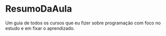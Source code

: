 # ResumoDaAula
Um guia de todos os cursos que eu fizer sobre programação com foco no estudo e em fixar o aprendizado.
